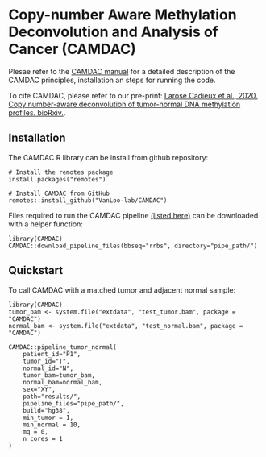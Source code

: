 # Copy-number Aware Methylation Deconvolution and Analysis of Cancer (CAMDAC)

Plesae refer to the [CAMDAC manual](https://htmlpreview.github.io/?https://github.com/VanLoo-lab/CAMDAC/blob/main/CAMDAC_manual.html) for a detailed description of the CAMDAC principles, installation an steps for running the code.

To cite CAMDAC, please refer to our pre-print: [Larose Cadieux et al., 2020. Copy number-aware deconvolution of tumor-normal DNA methylation profiles. bioRxiv.](https://doi.org/10.1101/2020.11.03.366252).

## Installation

The CAMDAC R library can be install from github repository:
```{r}
# Install the remotes package 
install.packages("remotes")

# Install CAMDAC from GitHub
remotes::install_github("VanLoo-lab/CAMDAC")
```

Files required to run the CAMDAC pipeline [(listed here)](inst/extdata/pipeline_files_urls.txt) can be downloaded with a helper function:
```{r}
library(CAMDAC)
CAMDAC::download_pipeline_files(bbseq="rrbs", directory="pipe_path/")
```

## Quickstart

To call CAMDAC with a matched tumor and adjacent normal sample:
```{r}
library(CAMDAC)
tumor_bam <- system.file("extdata", "test_tumor.bam", package = "CAMDAC")
normal_bam <- system.file("extdata", "test_normal.bam", package = "CAMDAC")

CAMDAC::pipeline_tumor_normal(
    patient_id="P1",
    tumor_id="T",
    normal_id="N",
    tumor_bam=tumor_bam,
    normal_bam=normal_bam,
    sex="XY",
    path="results/",
    pipeline_files="pipe_path/",
    build="hg38",
    min_tumor = 1,
    min_normal = 10,
    mq = 0,
    n_cores = 1
)
```

